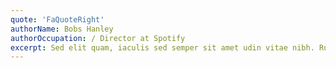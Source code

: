 ```yaml
---
quote: 'FaQuoteRight'
authorName: Bobs Hanley
authorOccupation: / Director at Spotify
excerpt: Sed elit quam, iaculis sed semper sit amet udin vitae nibh. Rubino staveuo at magna akal semper Fusce commodo molestie luctus. Lorem ipsum ulicon Dolor tusima olatiup.
---
```

